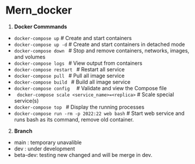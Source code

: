 # Mern_docker

1. **Docker Commmands**

- ` docker-compose up `                              # Create and start containers
- ` docker-compose up -d `                           # Create and start containers in detached mode
- ` docker-compose down  `                           # Stop and remove containers, networks, images, and volumes
- ` docker-compose logs  `                           # View output from containers
- ` docker-compose restart  `                        # Restart all service
- ` docker-compose pull  `                           # Pull all image service 
- ` docker-compose build  `                          # Build all image service
- ` docker-compose config   `                        # Validate and view the Compose file
- ` docker-compose scale <service_name>=<replica>`   # Scale special service(s)
- ` docker-compose top  `                            # Display the running processes
- ` docker-compose run -rm -p 2022:22 web bash `     # Start web service and runs bash as its command, remove old container.

2. **Branch**
- main : temporary unavalible
- dev : under development 
- beta-dev: testing new changed and will be merge in dev.
